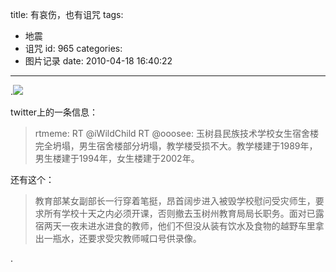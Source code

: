 title: 有哀伤，也有诅咒
tags:
  - 地震
  - 诅咒
id: 965
categories:
  - 图片记录
date: 2010-04-18 16:40:22
---

.[![](http://a.kainy.cn/201004/%E8%B1%86%E8%85%90%E6%B8%A3.jpg)](http://a.kainy.cn/201004/%E8%B1%86%E8%85%90%E6%B8%A3.jpg)

twitter上的一条信息：

> rtmeme: RT @iWildChild RT @ooosee: 玉树县民族技术学校女生宿舍楼完全坍塌，男生宿舍楼部分坍塌，教学楼受损不大。教学楼建于1989年，男生楼建于1994年，女生楼建于2002年。

还有这个：

> 教育部某女副部长一行穿着笔挺，昂首阔步进入被毁学校慰问受灾师生，要求所有学校十天之内必须开课，否则撤去玉树州教育局局长职务。面对已露宿两天一夜未进水进食的教师，他们不但没从装有饮水及食物的越野车里拿出一瓶水，还要求受灾教师喊口号供录像。

.